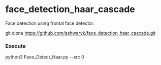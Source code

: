 # face_detection_haar_cascade
Face detection using frontal face detector.

git clone https://github.com/ashwaryk/face_detection_haar_cascade.git

### Execute
python3 Face_Detect_Haar.py --src 0

